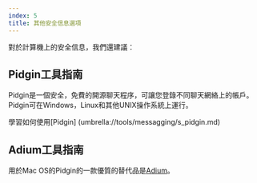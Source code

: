 ```yaml
---
index: 5
title: 其他安全信息選項
---
```

對於計算機上的安全信息，我們還建議：

## Pidgin工具指南

Pidgin是一個安全，免費的開源聊天程序，可讓您登錄不同聊天網絡上的帳戶。 Pidgin可在Windows，Linux和其他UNIX操作系統上運行。

學習如何使用[Pidgin] (umbrella://tools/messagging/s_pidgin.md)

## Adium工具指南

用於Mac OS的Pidgin的一款優質的替代品是[Adium](http://adium.im/)。